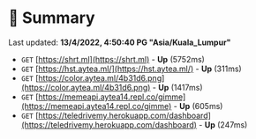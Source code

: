 # 📖 Summary
Last updated: **13/4/2022, 4:50:40 PG "Asia/Kuala_Lumpur"**

- `GET` [https://shrt.ml](https://shrt.ml) - **Up** (5752ms)
- `GET` [https://hst.aytea.ml/](https://hst.aytea.ml/) - **Up** (311ms)
- `GET` [https://color.aytea.ml/4b31d6.png](https://color.aytea.ml/4b31d6.png) - **Up** (1417ms)
- `GET` [https://memeapi.aytea14.repl.co/gimme](https://memeapi.aytea14.repl.co/gimme) - **Up** (605ms)
- `GET` [https://teledrivemy.herokuapp.com/dashboard](https://teledrivemy.herokuapp.com/dashboard) - **Up** (247ms)
